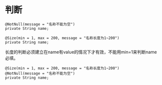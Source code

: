 # 判断

```
@NotNull(message = "名称不能为空")
private String name;
```

```
@Size(min = 1, max = 200, message = "名称长度为1~200")
private String name;
```
长度的判断必须建立在name有value的情况下才有效，不能用min=1来判断name必填。

```
@Size(min = 1, max = 200, message = "名称长度为1~200")
@NotNull(message = "名称不能为空")
private String name;
```

